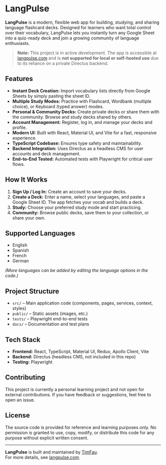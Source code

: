 # LangPulse

**LangPulse** is a modern, flexible web app for building, studying, and sharing language flashcard decks. Designed for learners who want total control over their vocabulary, LangPulse lets you instantly turn any Google Sheet into a quiz-ready deck and join a growing community of language enthusiasts.

> **Note:** This project is in active development. The app is accessible at [langpulse.com](https://langpulse.com) and is **not supported for local or self-hosted use** due to its reliance on a private Directus backend.

## Features

- **Instant Deck Creation:** Import vocabulary lists directly from Google Sheets by simply pasting the sheet ID.
- **Multiple Study Modes:** Practice with Flashcard, Wordbank (multiple choice), or Keyboard (typed answer) modes.
- **Personal & Community Decks:** Create private decks or share them with the community. Browse and study decks shared by others.
- **Account Management:** Register, log in, and manage your decks and profile.
- **Modern UI:** Built with React, Material UI, and Vite for a fast, responsive experience.
- **TypeScript Codebase:** Ensures type safety and maintainability.
- **Backend Integration:** Uses Directus as a headless CMS for user accounts and deck management.
- **End-to-End Tested:** Automated tests with Playwright for critical user flows.

## How It Works

1. **Sign Up / Log In:** Create an account to save your decks.
2. **Create a Deck:** Enter a name, select your languages, and paste a Google Sheet ID. The app fetches your vocab and builds a deck.
3. **Study:** Choose your preferred study mode and start practicing.
4. **Community:** Browse public decks, save them to your collection, or share your own.

## Supported Languages

- English
- Spanish
- French
- German

*(More languages can be added by editing the language options in the code.)*

## Project Structure

- `src/` – Main application code (components, pages, services, context, styles)
- `public/` – Static assets (images, etc.)
- `tests/` – Playwright end-to-end tests
- `docs/` – Documentation and test plans

## Tech Stack

- **Frontend:** React, TypeScript, Material UI, Redux, Apollo Client, Vite
- **Backend:** Directus (headless CMS, not included in this repo)
- **Testing:** Playwright

## Contributing

This project is currently a personal learning project and not open for external contributions. If you have feedback or suggestions, feel free to open an issue.

## License

The source code is provided for reference and learning purposes only. No permission is granted to use, copy, modify, or distribute this code for any purpose without explicit written consent.

---

**LangPulse** is built and maintained by [TimFau](https://github.com/TimFau).  
For more details, see [langpulse.com](https://langpulse.com).
